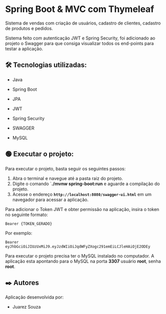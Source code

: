 # Spring Boot & MVC com Thymeleaf

Sistema de vendas com criação de usuários, cadastro de clientes, cadastro de produtos e pedidos.

Sistema feito com autenticação JWT e Spring Security, foi adicionado ao projeto o Swagger para que consiga visualizar todos os end-points para testar a aplicação.



## 🛠️ Tecnologias utilizadas:

* Java

* Spring Boot

* JPA

* JWT

* Spring Security

* SWAGGER

* MySQL

  

## 🟢 **Executar o projeto:**

Para executar o projeto, basta seguir os seguintes passos:

1. Abra o terminal e navegue até a pasta raiz do projeto.
2. Digite o comando `**./mvnw spring-boot:run** e aguarde a compilação do projeto.
3. Acesse o endereço **`http://localhost:8080/swagger-ui.html`** em um navegador para acessar a aplicação.

Para adicionar o Token JWT e obter permissão na aplicação, insira o token no seguinte formato:

```
Bearer {TOKEN_GERADO}
```

Por exemplo:

```
Bearer eyJhbGciOiJIUzUxMiJ9.eyJzdWIiOiJqdWFyZXogc291emEiLCJleHAiOjE2ODEy
```

Para executar o projeto precisa ter o MySQL instalado no computador. A aplicação esta apontando para o MySQL na porta **3307** usuário **root**, senha **root**.







## ✒️ Autores

Aplicação desenvolvida por:

* Juarez Souza




